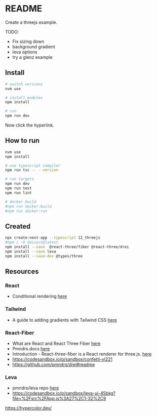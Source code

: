 # README

Create a threejs example.  

TODO:

* Fix sizing down
* background gradient
* leva options
* try a glenz example

## Install

```sh
# switch versions
nvm use  

# install modules
npm install

# run
npm run dev
```

Now click the hyperlink.  

## How to run

```sh
nvm use
npm install

# use typescript compiler
npm run tsc -- --version  

# run targets
npm run dev
npm run test
npm run lint

# docker build
#npm run docker:build
#npm run docker:run
```

## Created

```sh
npx create-next-app --typescript 12_threejs
#npm i -D daisyui@latest
npm install --save  @react-three/fiber @react-three/drei
npm install --save leva
npm install --save-dev @types/three  
```

## Resources

### React

* Conditional rendering [here](https://react.dev/learn#conditional-rendering)

### Tailwind

* A guide to adding gradients with Tailwind CSS [here](https://blog.logrocket.com/guide-adding-gradients-tailwind-css)  

### React-Fiber

* What are React and React Three Fiber [here](https://threejs-journey.com/lessons/what-are-react-and-react-three-fiber#react-three-fiber)
* Pmndrs.docs [here](https://docs.pmnd.rs/)
* Introduction - React-three-fiber is a React renderer for three.js. [here](https://docs.pmnd.rs/react-three-fiber/getting-started/introduction)
* https://codesandbox.io/p/sandbox/confetti-vl221
* https://github.com/pmndrs/drei#readme

### Leva

* pmndrs/leva repo [here](https://github.com/pmndrs/leva)
* https://codesandbox.io/p/sandbox/leva-ui-45bkg?file=%2Fsrc%2FApp.js%3A27%2C1-32%2C9

https://hypercolor.dev/